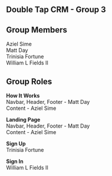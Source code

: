 ## Double Tap CRM - Group 3

## Group Members 
Aziel Sime <br>
Matt Day <br>
Trinisia Fortune <br>
William L Fields II

## Group Roles
**How It Works**<br>
Navbar, Header, Footer - Matt Day <br>
Content - Aziel Sime

**Landing Page** <br>
Navbar, Header, Footer - Matt Day <br>
Content - Aziel Sime

**Sign Up** <br>
Trinisia Fortune

**Sign In** <br>
William L Fields II
